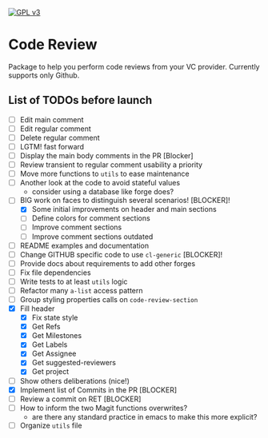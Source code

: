[![GPL v3](https://img.shields.io/badge/license-GPL_v3-green.svg)](http://www.gnu.org/licenses/gpl-3.0.txt)

# Code Review

Package to help you perform code reviews from your VC provider. Currently
supports only Github.


## List of TODOs before launch

- [ ] Edit main comment
- [ ] Edit regular comment
- [ ] Delete regular comment
- [ ] LGTM! fast forward
- [ ] Display the main body comments in the PR [Blocker]
- [ ] Review transient to regular comment usability a priority
- [ ] Move more functions to `utils` to ease maintenance
- [ ] Another look at the code to avoid stateful values
  - consider using a database like forge does?
- [ ] BIG work on faces to distinguish several scenarios! [BLOCKER]!
  - [x] Some initial improvements on header and main sections
  - [ ] Define colors for comment sections
  - [ ] Improve comment sections
  - [ ] Improve comment sections outdated
- [ ] README examples and documentation
- [ ] Change GITHUB specific code to use `cl-generic` [BLOCKER]!
- [ ] Provide docs about requirements to add other forges
- [ ] Fix file dependencies
- [ ] Write tests to at least `utils` logic
- [ ] Refactor many `a-list` access pattern
- [ ] Group styling properties calls on `code-review-section`
- [x] Fill header
  - [x] Fix state style
  - [x] Get Refs
  - [x] Get Milestones
  - [x] Get Labels
  - [x] Get Assignee
  - [x] Get suggested-reviewers
  - [x] Get project
- [ ] Show others deliberations (nice!)
- [x] Implement list of Commits in the PR [BLOCKER]
- [ ] Review a commit on RET [BLOCKER]
- [ ] How to inform the two Magit functions overwrites?
  - are there any standard practice in emacs to make this more explicit?
- [ ] Organize `utils` file
